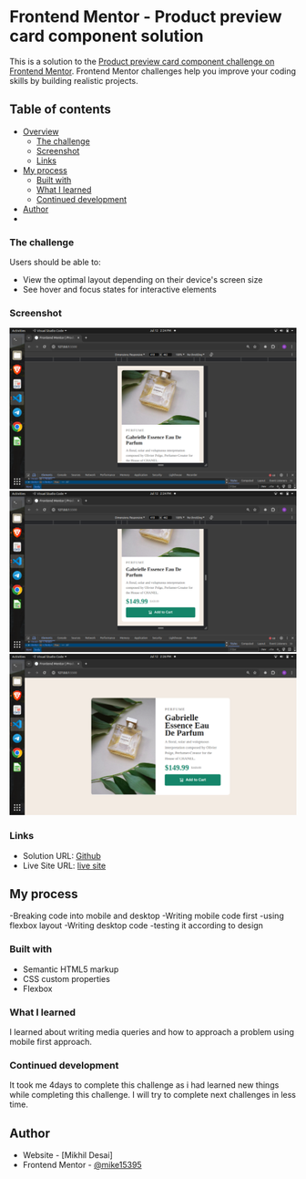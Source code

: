 # Frontend Mentor - Product preview card component solution

This is a solution to the [Product preview card component challenge on Frontend Mentor](https://www.frontendmentor.io/challenges/product-preview-card-component-GO7UmttRfa). Frontend Mentor challenges help you improve your coding skills by building realistic projects. 

## Table of contents

- [Overview](#overview)
  - [The challenge](#the-challenge)
  - [Screenshot](#screenshot)
  - [Links](#links)
- [My process](#my-process)
  - [Built with](#built-with)
  - [What I learned](#what-i-learned)
  - [Continued development](#continued-development)
- [Author](#author)
-


### The challenge

Users should be able to:

- View the optimal layout depending on their device's screen size
- See hover and focus states for interactive elements

### Screenshot

![mobile1](./screenshots/Screenshot%20from%202024-07-12%2014-24-35.png)
![mobile2](./screenshots/Screenshot%20from%202024-07-12%2014-24-37.png)
![desktop](./screenshots/Screenshot%20from%202024-07-12%2014-26-16.png)


### Links

- Solution URL: [Github](https://github.com/mike15395/product-preview-card-component)
- Live Site URL: [live site](https://your-live-site-url.com)

## My process

-Breaking code into mobile and desktop
-Writing mobile code first
-using flexbox layout
-Writing desktop code 
-testing it according to design

### Built with

- Semantic HTML5 markup
- CSS custom properties
- Flexbox


### What I learned

I learned about writing media queries and how to approach a problem using mobile first approach.


### Continued development

It took me 4days to complete this challenge as i had learned new things while completing this challenge. I  will try to complete next challenges in less time.



## Author

- Website - [Mikhil Desai]
- Frontend Mentor - [@mike15395](https://www.frontendmentor.io/profile/mike15395)


